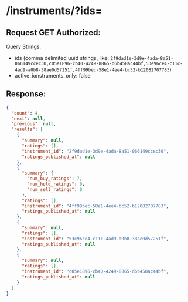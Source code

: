 # /instruments/?ids=

## Request GET Authorized:

Query Strings:

- ids (comma delimited uuid strings, like: `2f9dad1e-3d9e-4ada-8a51-066149ccec30,c05e1896-cb40-4249-8865-d6b458ac44bf,53e96ce4-c11c-4ad9-a0b8-38ae0d57251f,4ff99bec-58e1-4ee4-bc52-b12082707783`)
- active_ionstruments_only: false

## Response:

```json
{
  "count": 4,
  "next": null,
  "previous": null,
  "results": [
    {
      "summary": null,
      "ratings": [],
      "instrument_id": "2f9dad1e-3d9e-4ada-8a51-066149ccec30",
      "ratings_published_at": null
    },
    {
      "summary": {
        "num_buy_ratings": 7,
        "num_hold_ratings": 0,
        "num_sell_ratings": 0
      },
      "ratings": [],
      "instrument_id": "4ff99bec-58e1-4ee4-bc52-b12082707783",
      "ratings_published_at": null
    },
    {
      "summary": null,
      "ratings": [],
      "instrument_id": "53e96ce4-c11c-4ad9-a0b8-38ae0d57251f",
      "ratings_published_at": null
    },
    {
      "summary": null,
      "ratings": [],
      "instrument_id": "c05e1896-cb40-4249-8865-d6b458ac44bf",
      "ratings_published_at": null
    }
  ]
}
```
